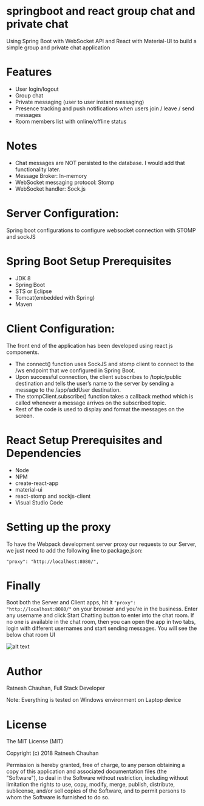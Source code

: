 # springboot and react group chat and private chat
 Using Spring Boot with WebSocket API  and React with Material-UI to build a simple group and private chat application
 
 Features
===============
* User login/logout
* Group chat  
* Private messaging (user to user instant messaging)
* Presence tracking and push notifications when users join / leave / send messages
* Room members list with online/offline status

Notes
==========
* Chat messages are NOT persisted to the database. I would add that functionality later.
* Message Broker: In-memory 
* WebSocket messaging protocol: Stomp
* WebSocket handler: Sock.js 


 Server Configuration: 
 ========================
Spring boot configurations to configure websocket connection with STOMP and sockJS
 

Spring Boot Setup Prerequisites 
======================
 * JDK 8
 * Spring Boot
 * STS or Eclipse  
 * Tomcat(embedded with Spring) 
 * Maven


Client Configuration: 
========================
The front end of the application has been developed using react js components.

* The connect() function uses SockJS and stomp client to connect to the /ws endpoint that we configured in Spring Boot.
* Upon successful connection, the client subscribes to /topic/public destination and tells the user’s name to the server by sending a    message to the /app/addUser destination.
* The stompClient.subscribe() function takes a callback method which is called whenever a message arrives on the subscribed topic.
* Rest of the code is used to display and format the messages on the screen.

React Setup Prerequisites and Dependencies
==========================
* Node
* NPM
* create-react-app
* material-ui
* react-stomp and sockjs-client
* Visual Studio Code

Setting up the proxy
=========================

To have the Webpack development server proxy our requests to our Server, we just need to add the following line to package.json:

<code>"proxy": "http://localhost:8080/", </code>

Finally
=============
Boot both the Server and Client apps, hit it <code>"proxy": "http://localhost:8080/"</code> on your browser and you're in the business. Enter any username and click Start Chatting button to enter into the chat room. If no one is available in the chat room, then you can open the app in two tabs, login with different usernames and start sending messages. You will see the below chat room UI

![alt text](https://github.com/RatneshChauhan/springboot-react-chatroom/blob/master/Client/chat-box.png "Chat Room")

Author
=============
Ratnesh Chauhan, Full Stack Developer

Note: Everything is tested on Windows environment on Laptop device

License
==============
The MIT License (MIT)

Copyright (c) 2018 Ratnesh Chauhan

Permission is hereby granted, free of charge, to any person obtaining a copy of this application and associated documentation files (the "Software"), to deal in the Software without restriction, including without limitation the rights to use, copy, modify, merge, publish, distribute, sublicense, and/or sell copies of the Software, and to permit persons to whom the Software is furnished to do so.


